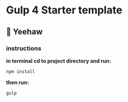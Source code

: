 # Gulp 4 Starter template

##  🤠 Yeehaw

### instructions

__in terminal cd to project directory and run:__

```
npm install
```

__then run:__

```
gulp
```
